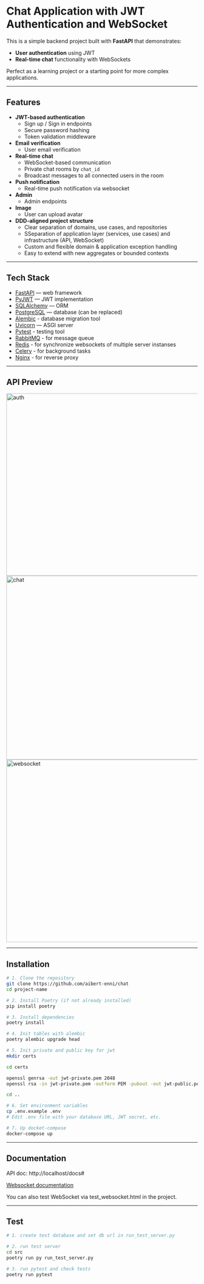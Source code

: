 # Chat Application with JWT Authentication and WebSocket

This is a simple backend project built with **FastAPI** that demonstrates:
- **User authentication** using JWT
- **Real-time chat** functionality with WebSockets

Perfect as a learning project or a starting point for more complex applications.

---

## Features

- **JWT-based authentication**
  - Sign up / Sign in endpoints
  - Secure password hashing
  - Token validation middleware
- **Email verification**
  - User email verification
- **Real-time chat**
  - WebSocket-based communication
  - Private chat rooms by `chat_id`
  - Broadcast messages to all connected users in the room
- **Push notification**
  - Real-time push notification via websocket
- **Admin**
  - Admin endpoints
- **Image**
  - User can upload avatar
- **DDD-aligned project structure**
  - Clear separation of domains, use cases, and repositories
  - SSeparation of application layer (services, use cases) and infrastructure (API, WebSocket)
  - Custom and flexible domain & application exception handling
  - Easy to extend with new aggregates or bounded contexts

---

## Tech Stack

- [FastAPI](https://fastapi.tiangolo.com/) — web framework
- [PyJWT](https://pyjwt.readthedocs.io/) — JWT implementation
- [SQLAlchemy](https://www.sqlalchemy.org/) — ORM
- [PostgreSQL](https://www.postgresql.org/) — database (can be replaced)
- [Alembic](https://alembic.sqlalchemy.org/) - database migration tool
- [Uvicorn](https://www.uvicorn.org/) — ASGI server
- [Pytest](https://docs.pytest.org/en/stable/) - testing tool
- [RabbitMQ](https://www.rabbitmq.com/) - for message queue
- [Redis](https://redis.io/) - for synchronize websockets of multiple server instanses 
- [Celery](https://docs.celeryq.dev/en/stable/) - for background tasks
- [Nginx](https://nginx.org/) - for reverse proxy
---

## API Preview
<img width="960" height="479" alt="auth" src="https://github.com/user-attachments/assets/63e755bf-172a-4180-bfa0-0b66f4b77cff" />
<img width="960" height="483" alt="chat" src="https://github.com/user-attachments/assets/3dc414b8-8f41-448a-a242-5aa7d26eff2c" />
<img width="960" height="480" alt="websocket" src="https://github.com/user-attachments/assets/9752a546-9053-4f0c-9801-9437256b7676" />

---

## Installation

```bash
# 1. Clone the repository
git clone https://github.com/aibert-enni/chat
cd project-name

# 2. Install Poetry (if not already installed)
pip install poetry

# 3. Install dependencies
poetry install

# 4. Init tables with alembic
poetry alembic upgrade head

# 5. Init private and public key for jwt
mkdir certs

cd certs

openssl genrsa -out jwt-private.pem 2048
openssl rsa -in jwt-private.pem -outform PEM -pubout -out jwt-public.pem 

cd ..

# 6. Set environment variables
cp .env.example .env
# Edit .env file with your database URL, JWT secret, etc.

# 7. Up docket-compose
docker-compose up
```

---

## Documentation

API doc: http://localhost/docs#

[Websocket documentation](docs/WEBSOCKET_API.md)

You can also test WebSocket via test_websocket.html in the project.

---
## Test
```bash
# 1. create test database and set db url in run_test_server.py

# 2. run test server
cd src
poetry run py run_test_server.py

# 3. run pytest and check tests
poetry run pytest
```

